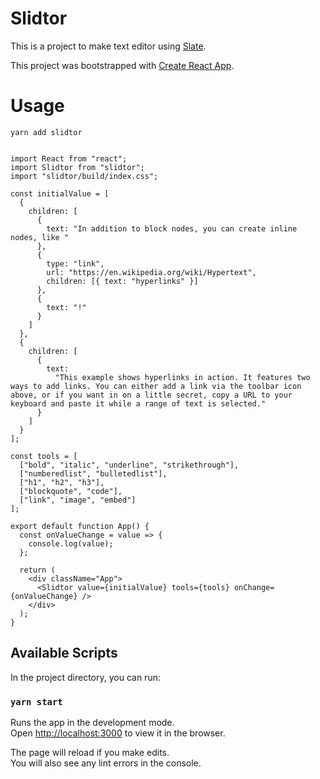 # Slidtor
This is a project to make text editor using [Slate](https://github.com/ianstormtaylor/slate).

This project was bootstrapped with [Create React App](https://github.com/facebook/create-react-app).

# Usage

`yarn add slidtor`

```

import React from "react";
import Slidtor from "slidtor";
import "slidtor/build/index.css";

const initialValue = [
  {
    children: [
      {
        text: "In addition to block nodes, you can create inline nodes, like "
      },
      {
        type: "link",
        url: "https://en.wikipedia.org/wiki/Hypertext",
        children: [{ text: "hyperlinks" }]
      },
      {
        text: "!"
      }
    ]
  },
  {
    children: [
      {
        text:
          "This example shows hyperlinks in action. It features two ways to add links. You can either add a link via the toolbar icon above, or if you want in on a little secret, copy a URL to your keyboard and paste it while a range of text is selected."
      }
    ]
  }
];

const tools = [
  ["bold", "italic", "underline", "strikethrough"],
  ["numberedlist", "bulletedlist"],
  ["h1", "h2", "h3"],
  ["blockquote", "code"],
  ["link", "image", "embed"]
];

export default function App() {
  const onValueChange = value => {
    console.log(value);
  };

  return (
    <div className="App">
      <Slidtor value={initialValue} tools={tools} onChange={onValueChange} />
    </div>
  );
}

```

## Available Scripts

In the project directory, you can run:

### `yarn start`

Runs the app in the development mode.<br />
Open [http://localhost:3000](http://localhost:3000) to view it in the browser.

The page will reload if you make edits.<br />
You will also see any lint errors in the console.
